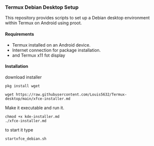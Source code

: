 ### Termux Debian Desktop Setup

This repository provides scripts to set up a Debian desktop environment within Termux on Android using proot.

#### Requirements

- Termux installed on an Android device.
- Internet connection for package installation.
- and Termux x11 fot display 


#### Installation

download installer
```
pkg install wget
```
```
wget https://raw.githubusercontent.com/Louis5632/Termux-desktop/main/xfce-installer.md
```

Make it executable and run it.

```
chmod +x kde-installer.md
./xfce-installer.md
```
to start it type 
```
startxfce_debian.sh
```



